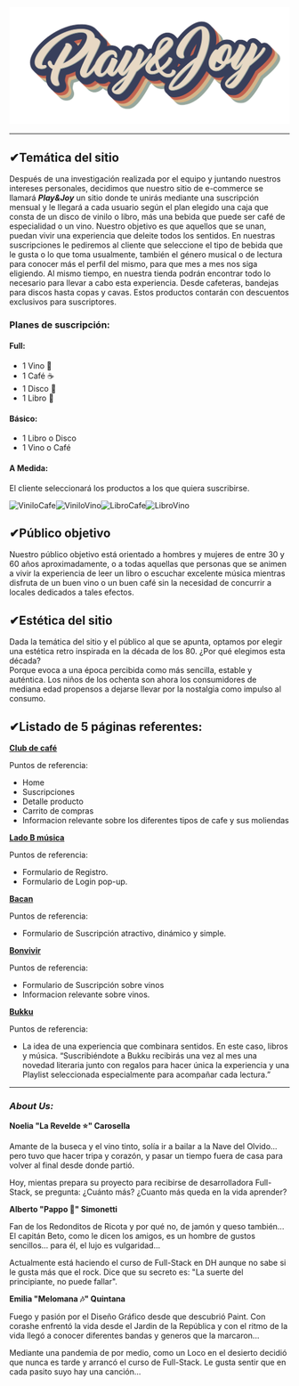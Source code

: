 
![Logo Play And Joy](./public/Logo/logo-transparente.png)

---

## ✔Temática del sitio

Después de una investigación realizada por el equipo y juntando nuestros intereses personales, decidimos que nuestro sitio de e-commerce se llamará ***Play&Joy*** un sitio donde te unirás mediante una suscripción mensual y le llegará a cada usuario según el plan elegido una caja que consta de un disco de vinilo o libro, más una bebida que puede ser café de especialidad o un vino. 
Nuestro objetivo es que aquellos que se unan, puedan vivir una experiencia que deleite todos los sentidos. En nuestras suscripciones le pediremos al cliente que seleccione el tipo de bebida que le gusta o lo que toma usualmente, también el género musical o de lectura para conocer más el perfil del mismo, para que mes a mes nos siga eligiendo. 
Al mismo tiempo, en nuestra tienda podrán encontrar todo lo necesario para llevar a cabo esta experiencia. Desde cafeteras, bandejas para discos hasta copas y cavas.
Estos productos contarán con descuentos exclusivos para suscriptores.

### Planes de suscripción:

#### **Full:**  
- 1 Vino 🍷
- 1 Café ☕
- 1 Disco 🎸
- 1 Libro 📖

#### **Básico:**  
- 1 Libro o Disco 
- 1 Vino o Café

#### **A Medida:**   
El cliente seleccionará los productos a los que quiera suscribirse.

<img src= "https://i.pinimg.com/originals/3f/b6/05/3fb605f50711be5a0ac7ca7010835a0e.jpg" alt= "ViniloCafe" height="70" width= "70"><img src= "https://thumbs.dreamstime.com/z/vinilo-de-cristal-del-vino-43752545.jpg" alt= "ViniloVino" height="70" width= "70"><img src= "https://dixit.guiaoleo.com.ar/wp-content/uploads/2015/01/libros-y-cafe.jpg" alt= "LibroCafe" height="70"><img src= "https://cloudfront-us-east-1.images.arcpublishing.com/grupoclarin/GJRWMZJVGE4WEMZYMZRTMMZSGI.jpg" alt= "LibroVino" height="70">

## ✔Público objetivo

Nuestro público objetivo está orientado a hombres y mujeres de entre 30 y 60 años aproximadamente, o a todas aquellas que personas que se animen a vivir la experiencia de leer un libro o escuchar excelente  música
mientras disfruta de un buen vino o un buen café sin la necesidad de concurrir a locales dedicados a tales efectos. 

## ✔Estética del sitio

Dada la temática del sitio y el público al que se apunta, optamos por elegir una estética retro inspirada en la década de los 80.
¿Por qué elegimos esta década?  
Porque evoca a una época percibida como más sencilla, estable y auténtica. 
Los niños de los ochenta son ahora los consumidores de mediana edad propensos a dejarse llevar por la nostalgia como impulso al consumo.

## ✔Listado de 5 páginas referentes:

**[Club de café](https://somosclubdecafe.com/)**

Puntos de referencia:
- Home
- Suscripciones
- Detalle producto
- Carrito de compras
- Informacion relevante sobre los diferentes tipos de cafe y sus moliendas

**[Lado B música](https://www.ladobmusica.com.ar/)**

Puntos de referencia:
- Formulario de Registro.
- Formulario de Login pop-up.

**[Bacan](https://www.bacan.com.ar/#/women/step/style)**

Puntos de referencia:
- Formulario de Suscripción atractivo, dinámico y simple.

**[Bonvivir](https://www.bonvivir.com/suscripcion/)**

Puntos de referencia:
- Formulario de Suscripción sobre vinos
- Informacion relevante sobre vinos.

**[Bukku](https://bukku.com.ar/)**

Puntos de referencia:
- La idea de una experiencia que combinara sentidos. En este caso, libros y música.
“Suscribiéndote a Bukku recibirás una vez al mes una novedad literaria junto con regalos para hacer única la experiencia y una Playlist seleccionada especialmente para acompañar cada lectura.”

---

### ***About Us:***

**Noelia "La Revelde ⭐" Carosella**

Amante de la buseca y el vino tinto, solía ir a bailar a la Nave del Olvido... pero tuvo que hacer tripa y corazón, y pasar un tiempo fuera de casa para volver al final desde donde partió.

Hoy, mientas prepara su proyecto para recibirse de desarrolladora Full-Stack, se pregunta: ¿Cuánto más? ¿Cuanto más queda en la vida aprender?

**Alberto "Pappo 🤟" Simonetti**

Fan de los Redonditos de Ricota y por qué no, de jamón y queso también... El capitán Beto, como le dicen los amigos, es un hombre de gustos sencillos... para él, el lujo es vulgaridad...

Actualmente está haciendo el curso de Full-Stack en DH aunque no sabe si le gusta más que el rock. Dice que su secreto es: "La suerte del principiante, no puede fallar".

**Emilia "Melomana 🎶" Quintana**

Fuego y pasión por el Diseño Gráfico desde que descubrió Paint. Con corashe enfrentó la vida desde el Jardin de la República y con el ritmo de la vida llegó a conocer diferentes bandas y generos que la marcaron... 

Mediante una pandemia de por medio, como un Loco en el desierto decidió que nunca es tarde y arrancó el curso de Full-Stack. Le gusta sentir que en cada pasito suyo hay una canción...